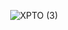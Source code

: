 <div align="center">
 
![XPTO (3)](https://user-images.githubusercontent.com/74897346/167162275-6a3f360a-ed24-44fe-9711-7515bf48c753.png)
 

</div> 
